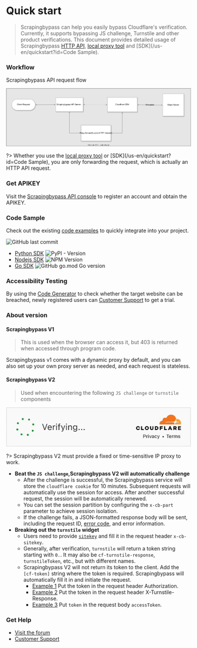 # Quick start

> Scrapingbypass can help you easily bypass Cloudflare's verification. Currently, it supports bypassing JS challenge,
> Turnstile and other product verifications. This document provides detailed usage of
> Scrapingbypass [HTTP API](/us-en/request_parameters), [local proxy tool](/us-en/proxy_tools)
> and [SDK](/us-en/quickstart?id=Code Sample).

### Workflow

Scrapingbypass API request flow

![cloudbypass_api_fc.svg](img/cloudbypass_api_fc.svg)

?> Whether you use the [local proxy tool](/us-en/proxy_tools) or [SDK](/us-en/quickstart?id=Code Sample), you are only
forwarding the request, which is actually an HTTP API request.

### Get APIKEY

Visit the [Scrapingbypass API console](https://console.cloudbypass.com/#/api/) to register an account and obtain the APIKEY.

### Code Sample

Check out the existing [code examples](https://github.com/cloudbypass/example) to quickly integrate into your project.

![GitHub last commit](https://img.shields.io/github/last-commit/cloudbypass/example ":no-zoom")

* [Python SDK](/us-en/python_sdk) ![PyPI - Version](https://img.shields.io/pypi/v/cloudbypass ":no-zoom")
* [Nodejs SDK](/us-en/nodejs_sdk) ![NPM Version](https://img.shields.io/npm/v/cloudbypass-sdk ":no-zoom")
* [Go SDK](/us-en/golang_sdk) ![GitHub go.mod Go version](https://img.shields.io/github/go-mod/go-version/cloudbypass/golang-sdk ":no-zoom")

### Accessibility Testing

By using the [Code Generator](https://console.cloudbypass.com/#/code-generator) to check whether the target website can be breached, newly registered users can [Customer Support](https://t.me/cloudbypass) to get a trial.

### About version

#### Scrapingbypass V1

> This is used when the browser can access it, but 403 is returned when accessed through program code.

Scrapingbypass v1 comes with a dynamic proxy by default, and you can also set up your own proxy server as needed, and each request is stateless.

#### Scrapingbypass V2

> Used when encountering the following `JS challenge` or `turnstile` components

![turnstile.png](img%2Fturnstile.gif ":no-zoom :size=350")

?> Scrapingbypass V2 must provide a fixed or time-sensitive IP proxy to work.

* **Beat the `JS challenge`,Scrapingbypass V2 will automatically challenge**
    * After the challenge is successful, the Scrapingbypass service will store the `cloudflare cookie` for 10 minutes. Subsequent requests will automatically use the session for access. After another successful request, the session will be automatically renewed.
    * You can set the session partition by configuring the `x-cb-part` parameter to achieve session isolation.
    * If the challenge fails, a JSON-formatted response body will be sent, including the request ID, [error code](/us-en/response_data?id=error-code), and error information.
* **Breaking out the `turnstile` widget**
    * Users need to provide [`sitekey`](/us-en/request_parameters?id=how-to-get-sitekey) and fill it in the request header `x-cb-sitekey`.
    * Generally, after verification, `turnstile` will return a token string starting with `0.`. It may also be `cf-turnstile-response`, `turnstileToken`, etc., but with different names.
    * Scrapingbypass V2 will not return its token to the client. Add the `[cf-token]` string where the token is required. Scrapingbypass will automatically fill it in and initiate the request.
        * [Example 1](https://github.com/cloudbypass/example/blob/main/code/com/berachain/faucet/artio/api_claim.py#L20)
          Put the token in the request header Authorization.
        * [Example 2](https://github.com/cloudbypass/example/blob/main/code/com/joshsfrogs/login.py#L24)
          Put the token in the request header X-Turnstile-Response.
        * [Example 3](https://github.com/cloudbypass/example/blob/main/code/com/cityline/api_otp.py#L22)
          Put `token` in the request body `accessToken`.

### Get Help

* [Visit the forum](https://www.cloudbypass.com/blog/)
* [Customer Support](https://t.me/cloudbypass)
